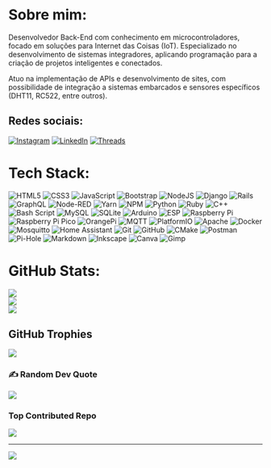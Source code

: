 #  Sobre mim:

Desenvolvedor Back-End com conhecimento em microcontroladores, focado em soluções para Internet das Coisas (IoT). Especializado no desenvolvimento de sistemas integradores, aplicando programação para a criação de projetos inteligentes e conectados.

Atuo na implementação de APIs e desenvolvimento de sites, com possibilidade de integração a sistemas embarcados e sensores específicos (DHT11, RC522, entre outros).

## Redes sociais:
[![Instagram](https://img.shields.io/badge/Instagram-%23E4405F.svg?style=for-the-badge&logo=Instagram&logoColor=white)](https://instagram.com/joaofilipera) [![LinkedIn](https://img.shields.io/badge/LinkedIn-%230077B5.svg?style=for-the-badge&logo=linkedin&logoColor=white)](https://linkedin.com/in/joaofilgueria) [![Threads](https://img.shields.io/badge/Threads-000000.svg?style=for-the-badge&logo=threads&logoColor=white)](https://www.threads.net/@joaofilipera)

#  Tech Stack:
![HTML5](https://img.shields.io/badge/html5-%23E34F26.svg?style=for-the-badge&logo=html5&logoColor=white) ![CSS3](https://img.shields.io/badge/css3-%231572B6.svg?style=for-the-badge&logo=css3&logoColor=white) ![JavaScript](https://img.shields.io/badge/javascript-%23323330.svg?style=for-the-badge&logo=javascript&logoColor=%23F7DF1E) ![Bootstrap](https://img.shields.io/badge/bootstrap-%238511FA.svg?style=for-the-badge&logo=bootstrap&logoColor=white) ![NodeJS](https://img.shields.io/badge/node.js-6DA55F?style=for-the-badge&logo=node.js&logoColor=white) ![Django](https://img.shields.io/badge/django-%23092E20.svg?style=for-the-badge&logo=django&logoColor=white) ![Rails](https://img.shields.io/badge/rails-%23CC0000.svg?style=for-the-badge&logo=ruby-on-rails&logoColor=white) ![GraphQL](https://img.shields.io/badge/-GraphQL-E10098?style=for-the-badge&logo=graphql&logoColor=white) ![Node-RED](https://img.shields.io/badge/Node--RED-%238F0000.svg?style=for-the-badge&logo=node-red&logoColor=white) ![Yarn](https://img.shields.io/badge/yarn-%232C8EBB.svg?style=for-the-badge&logo=yarn&logoColor=white) ![NPM](https://img.shields.io/badge/NPM-%23CB3837.svg?style=for-the-badge&logo=npm&logoColor=white) ![Python](https://img.shields.io/badge/python-3670A0?style=for-the-badge&logo=python&logoColor=ffdd54) ![Ruby](https://img.shields.io/badge/ruby-%23CC342D.svg?style=for-the-badge&logo=ruby&logoColor=white) ![C++](https://img.shields.io/badge/c++-%2300599C.svg?style=for-the-badge&logo=c%2B%2B&logoColor=white) ![Bash Script](https://img.shields.io/badge/bash_script-%23121011.svg?style=for-the-badge&logo=gnu-bash&logoColor=white) ![MySQL](https://img.shields.io/badge/mysql-4479A1.svg?style=for-the-badge&logo=mysql&logoColor=white) ![SQLite](https://img.shields.io/badge/sqlite-%2307405e.svg?style=for-the-badge&logo=sqlite&logoColor=white) ![Arduino](https://img.shields.io/badge/-Arduino-00979D?style=for-the-badge&logo=Arduino&logoColor=white) ![ESP](https://img.shields.io/badge/ESP-000000?style=for-the-badge&logo=espressif&logoColor=white) ![Raspberry Pi](https://img.shields.io/badge/-Raspberry_Pi-C51A4A?style=for-the-badge&logo=Raspberry-Pi) ![Raspberry Pi Pico](https://img.shields.io/badge/Raspberry%20Pi%20Pico-C51A4A?style=for-the-badge&logo=raspberry-pi&logoColor=white) ![OrangePi](https://img.shields.io/badge/OrangePi-D31815?style=for-the-badge&logo=orange&logoColor=white) ![MQTT](https://img.shields.io/badge/MQTT-660066?style=for-the-badge&logo=mqtt&logoColor=white) ![PlatformIO](https://img.shields.io/badge/PlatformIO-%23222.svg?style=for-the-badge&logo=platformio&logoColor=%23f5822a) ![Apache](https://img.shields.io/badge/apache-%23D42029.svg?style=for-the-badge&logo=apache&logoColor=white) ![Docker](https://img.shields.io/badge/docker-%230db7ed.svg?style=for-the-badge&logo=docker&logoColor=white) ![Mosquitto](https://img.shields.io/badge/mosquitto-%233C5280.svg?style=for-the-badge&logo=eclipsemosquitto&logoColor=white) ![Home Assistant](https://img.shields.io/badge/home%20assistant-%2341BDF5.svg?style=for-the-badge&logo=home-assistant&logoColor=white) ![Git](https://img.shields.io/badge/git-%23F05033.svg?style=for-the-badge&logo=git&logoColor=white) ![GitHub](https://img.shields.io/badge/github-%23121011.svg?style=for-the-badge&logo=github&logoColor=white) ![CMake](https://img.shields.io/badge/CMake-%23008FBA.svg?style=for-the-badge&logo=cmake&logoColor=white) ![Postman](https://img.shields.io/badge/Postman-FF6C37?style=for-the-badge&logo=postman&logoColor=white) ![Pi-Hole](https://img.shields.io/badge/pihole-%2396060C.svg?style=for-the-badge&logo=pi-hole&logoColor=white) ![Markdown](https://img.shields.io/badge/markdown-%23000000.svg?style=for-the-badge&logo=markdown&logoColor=white) ![Inkscape](https://img.shields.io/badge/Inkscape-e0e0e0?style=for-the-badge&logo=inkscape&logoColor=080A13) ![Canva](https://img.shields.io/badge/Canva-%2300C4CC.svg?style=for-the-badge&logo=Canva&logoColor=white) ![Gimp](https://img.shields.io/badge/Gimp-657D8B?style=for-the-badge&logo=gimp&logoColor=FFFFFF)

#  GitHub Stats:
![](https://github-readme-stats.vercel.app/api?username=Cannedsans&theme=nord&hide_border=false&include_all_commits=true&count_private=true)<br/>
![](https://nirzak-streak-stats.vercel.app/?user=Cannedsans&theme=nord&hide_border=false)<br/>
![](https://github-readme-stats.vercel.app/api/top-langs/?username=Cannedsans&theme=nord&hide_border=false&include_all_commits=true&count_private=true&layout=compact)

##  GitHub Trophies
![](https://github-profile-trophy.vercel.app/?username=Cannedsans&theme=nord&no-frame=true&no-bg=false&margin-w=4)

### ✍ Random Dev Quote
![](https://quotes-github-readme.vercel.app/api?type=horizontal&theme=tokyonight)

###  Top Contributed Repo
![](https://github-contributor-stats.vercel.app/api?username=Cannedsans&limit=5&theme=nord&combine_all_yearly_contributions=true)

---
[![](https://visitcount.itsvg.in/api?id=Cannedsans&icon=2&color=1)](https://visitcount.itsvg.in)

<!-- Proudly created with GPRM ( https://gprm.itsvg.in ) -->
